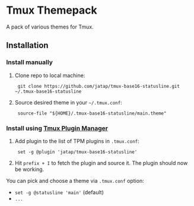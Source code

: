 # Tmux Themepack

A pack of various themes for Tmux.


## Installation

### Install manually

1. Clone repo to local machine:

        git clone https://github.com/jatap/tmux-base16-statusline.git ~/.tmux-base16-statusline

2. Source desired theme in your `~/.tmux.conf`:

        source-file "${HOME}/.tmux-base16-statusline/main.theme"

### Install using [Tmux Plugin Manager](https://github.com/tmux-plugins/tpm)

1. Add plugin to the list of TPM plugins in `.tmux.conf`:

        set -g @plugin 'jatap/tmux-base16-statusline'

2. Hit `prefix + I` to fetch the plugin and source it. The plugin should now be working.

You can pick and choose a theme via `.tmux.conf` option:

- `set -g @statusline 'main'` (default)
- `...`
